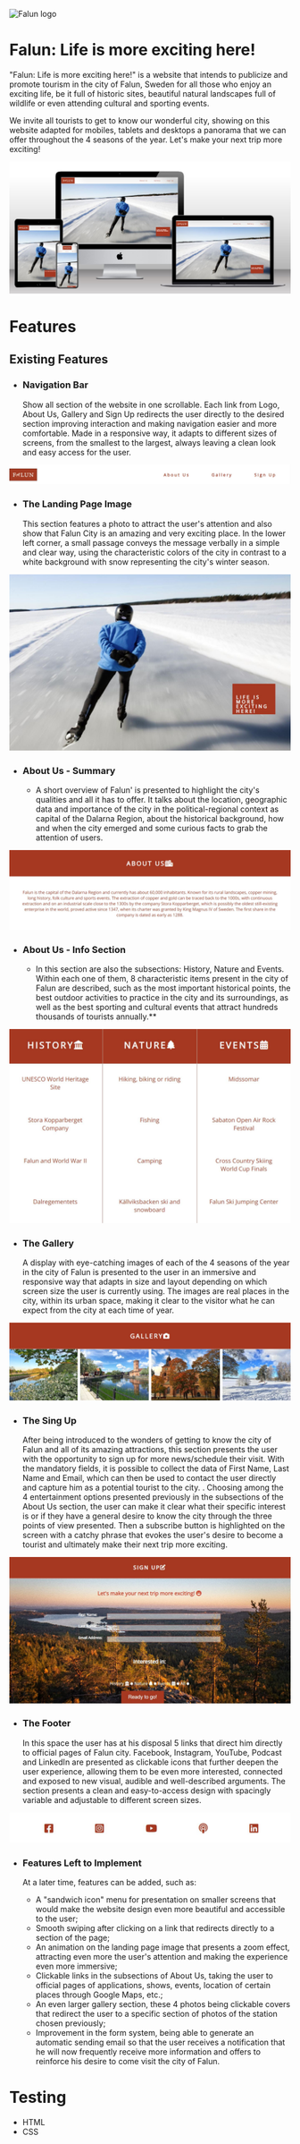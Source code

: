 ![Falun logo](./assets/images/Bild-p%C3%A5-logga-vit.jpg)

# Falun: Life is more exciting here!
"Falun: Life is more exciting here!" is a website that intends to publicize and promote tourism in the city of Falun, Sweden for all those who enjoy an exciting life, be it full of historic sites, beautiful natural landscapes full of wildlife or even attending cultural and sporting events.

We invite all tourists to get to know our wonderful city, showing on this website adapted for mobiles, tablets and desktops a panorama that we can offer throughout the 4 seasons of the year. Let's make your next trip more exciting!

![Image of Falun Website Displayed in All Devices](./assets/images/screen-all-devices.JPG)

# Features
## Existing Features
- ### Navigation Bar

    Show all section of the website in one scrollable. Each link from Logo, About Us, Gallery and Sign Up redirects the user directly to the desired section improving interaction and making navigation easier and more comfortable. Made in a responsive way, it adapts to different sizes of screens, from the smallest to the largest, always leaving a clean look and easy access for the user.

![Navigation bar](./assets/images/navigation-bar.JPG)

- ### The Landing Page Image
    
    This section features a photo to attract the user's attention and also show that Falun City is an amazing and very exciting place. In the lower left corner, a small passage conveys the message verbally in a simple and clear way, using the characteristic colors of the city in contrast to a white background with snow representing the city's winter season.

![Landing page image](./assets/images/landing-page-image.JPG)

- ### About Us - Summary

    - A short overview of Falun' is presented to highlight the city's qualities and all it has to offer. It talks about the location, geographic data and importance of the city in the political-regional context as capital of the Dalarna Region, about the historical background, how and when the city emerged and some curious facts to grab the attention of users.

![About us](./assets/images/about-us.JPG)

- ### About Us - Info Section

   - In this section are also the subsections: History, Nature and Events. Within each one of them, 8 characteristic items present in the city of Falun are described, such as the most important historical points, the best outdoor activities to practice in the city and its surroundings, as well as the best sporting and cultural events that attract hundreds thousands of tourists annually.**

![Info section](./assets/images/info-section.JPG)

- ### The Gallery

    A display with eye-catching images of each of the 4 seasons of the year in the city of Falun is presented to the user in an immersive and responsive way that adapts in size and layout depending on which screen size the user is currently using. The images are real places in the city, within its urban space, making it clear to the visitor what he can expect from the city at each time of year.

![Gallery](./assets/images/gallery.JPG)

- ### The Sing Up

    After being introduced to the wonders of getting to know the city of Falun and all of its amazing attractions, this section presents the user with the opportunity to sign up for more news/schedule their visit. With the mandatory fields, it is possible to collect the data of First Name, Last Name and Email, which can then be used to contact the user directly and capture him as a potential tourist to the city. . Choosing among the 4 entertainment options presented previously in the subsections of the About Us section, the user can make it clear what their specific interest is or if they have a general desire to know the city through the three points of view presented. Then a subscribe button is highlighted on the screen with a catchy phrase that evokes the user's desire to become a tourist and ultimately make their next trip more exciting.

![Sign Up](./assets/images/sign-up.JPG)

- ###  The Footer

    In this space the user has at his disposal 5 links that direct him directly to official pages of Falun city. Facebook, Instagram, YouTube, Podcast and LinkedIn are presented as clickable icons that further deepen the user experience, allowing them to be even more interested, connected and exposed to new visual, audible and well-described arguments. The section presents a clean and easy-to-access design with spacingly variable and adjustable to different screen sizes.

![Footer](./assets/images/footer.JPG)

- ###  Features Left to Implement

    At a later time, features can be added, such as:

    - A "sandwich icon" menu for presentation on smaller screens that would make the website design even more beautiful and accessible to the user;
    - Smooth swiping after clicking on a link that redirects directly to a section of the page;
    - An animation on the landing page image that presents a zoom effect, attracting even more the user's attention and making the experience even more immersive;
    - Clickable links in the subsections of About Us, taking the user to official pages of applications, shows, events, location of certain places through Google Maps, etc.;
    - An even larger gallery section, these 4 photos being clickable covers that redirect the user to a specific section of photos of the station chosen previously;
    - Improvement in the form system, being able to generate an automatic sending email so that the user receives a notification that he will now frequently receive more information and offers to reinforce his desire to come visit the city of Falun.

# Testing
- HTML
- CSS
